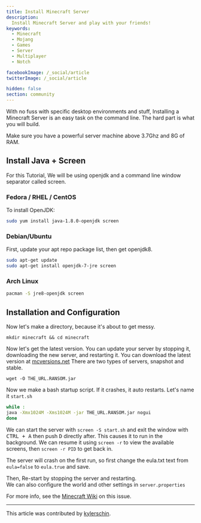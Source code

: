 ```yaml
---
title: Install Minecraft Server
description:
  Install Minecraft Server and play with your friends!
keywords:
  - Minecraft
  - Mojang
  - Games
  - Server
  - Multiplayer
  - Notch

facebookImage: /_social/article
twitterImage: /_social/article

hidden: false
section: community
---
```


With no fuss with specific desktop environments and stuff, Installing a Minecraft Server is an easy task on the command line. The hard part is what you will build.

Make sure you have a powerful server machine above 3.7Ghz and 8G of RAM.

## Install Java + Screen

For this Tutorial, We will be using openjdk and a command line window separator called screen.

### Fedora / RHEL / CentOS

To install OpenJDK:  

```bash
sudo yum install java-1.8.0-openjdk screen
```

### Debian/Ubuntu

First, update your apt repo package list, then get openjdk8.

```bash
sudo apt-get update
sudo apt-get install openjdk-7-jre screen
```

### Arch Linux

```bash
pacman -S jre8-openjdk screen
```

## Installation and Configuration

Now let's make a directory, because it's about to get messy.

```
mkdir minecraft && cd minecraft
```

Now let's get the latest version. You can update your server by stopping it, downloading the new server, and restarting it. You can download the latest version at [mcversions.net](https://mcversions.net) There are two types of servers, snapshot and stable.

```
wget -O THE_URL.RANSOM.jar
```

Now we make a bash startup script. If it crashes, it auto restarts. Let's name it `start.sh`

```bash
while :
java -Xmx1024M -Xms1024M -jar THE_URL.RANSOM.jar nogui
done
```

We can start the server with `screen -S start.sh` and exit the window with <kbd>CTRL + A</kbd> then push <kbd>D</kbd> directly after. This causes it to run in the background. We can resume it using `screen -r` to view the available screens, then `screen -r PID` to get back in.  

The server will crash on the first run, so first change the eula.txt text from `eula=false` to `eula.true` and save.  

Then, Re-start by stopping the server and restarting.  
We can also configure the world and other settings in `server.properties`  

For more info, see the [Minecraft Wiki](https://minecraft.gamepedia.com/Tutorials/Setting_up_a_server) on this issue.

---

This article was contributed by [kylerschin](https://github.com/kylerschin).
